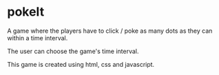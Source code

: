 # pokeIt
A game where the players have to click / poke as many dots as they can within a time interval.

The user can choose the game's time interval.

This game is created using html, css and javascript.
